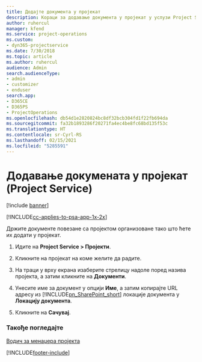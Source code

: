 ```yaml
---
title: Додајте документа у пројекат
description: Кораци за додавање документа у пројекат у услузи Project Service
author: ruhercul
manager: kfend
ms.service: project-operations
ms.custom:
- dyn365-projectservice
ms.date: 7/30/2018
ms.topic: article
ms.author: ruhercul
audience: Admin
search.audienceType:
- admin
- customizer
- enduser
search.app:
- D365CE
- D365PS
- ProjectOperations
ms.openlocfilehash: db54d1e2820824bc8df32bcb304fd1f22fb694da
ms.sourcegitcommit: fa32b1893286f20271fa4ec4be8fc68bd135f53c
ms.translationtype: HT
ms.contentlocale: sr-Cyrl-RS
ms.lasthandoff: 02/15/2021
ms.locfileid: "5285591"
---
```

# <a name="add-documents-to-a-project-project-service"></a>Додавање докумената у пројекат (Project Service)

[!include [banner](../includes/psa-now-project-operations.md)]

[!INCLUDE[cc-applies-to-psa-app-1x-2x](../includes/cc-applies-to-psa-app-1x-2x.md)]

Држите документе повезане са пројектом организоване тако што ћете их додати у пројекат.  
  
1. Идите на **Project Service > Пројекти**.  
  
2. Кликните на пројекат на коме желите да радите.  
  
3. На траци у врху екрана изаберите стрелицу надоле поред назива пројекта, а затим кликните на **Документи**.  
  
4. Унесите име за документ у опцији **Име**, а затим копирајте URL адресу из [!INCLUDE[pn_SharePoint_short](../includes/pn-sharepoint-short.md)] локације документа у **Локацију документа**.  
  
5. Кликните на **Сачувај**.  
  
### <a name="see-also"></a>Такође погледајте  
 [Водич за менаџера пројекта](../psa/project-manager-guide.md)


[!INCLUDE[footer-include](../includes/footer-banner.md)]